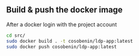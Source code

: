 ## Build & push the docker image

 After a docker login with the project account

```bash
cd src/
sudo docker build . -t cosobenin/ldp-app:latest
sudo docker push cosobenin/ldp-app:latest
```
